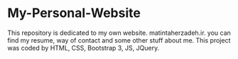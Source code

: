 # My-Personal-Website
This repository is dedicated to my own website. matintaherzadeh.ir. you can find my resume, way of contact and some other stuff about me. This project was coded by HTML, CSS, Bootstrap 3, JS, JQuery.
